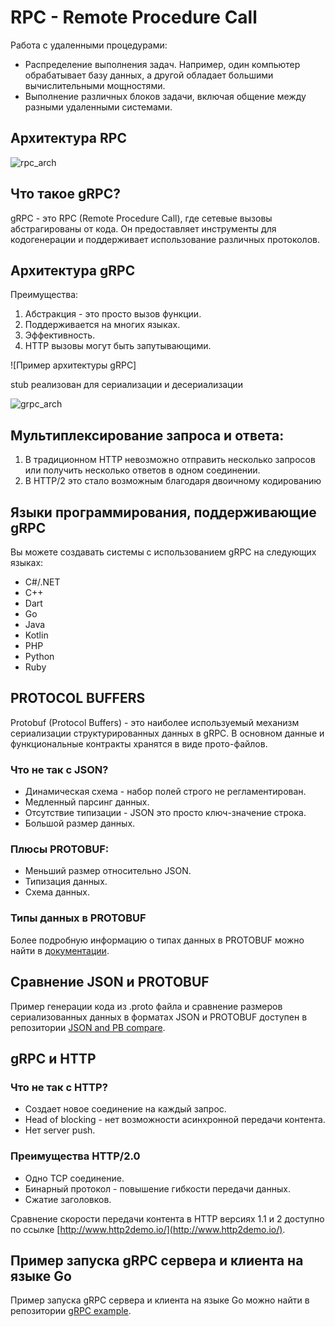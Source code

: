 # RPC - Remote Procedure Call 
Работа с удаленными процедурами: 
- Распределение выполнения задач. 
  Например, один компьютер обрабатывает базу данных, а другой обладает большими вычислительными мощностями. 
- Выполнение различных блоков задачи, включая общение между разными удаленными системами.
## Архитектура RPC
![rpc_arch](https://github.com/c0mrade12211/go_grpc_proto/assets/132468035/f49902b3-5744-4cf2-984a-497d5d49858c)


## Что такое gRPC? 
gRPC - это RPC (Remote Procedure Call), где сетевые вызовы абстрагированы от кода. Он предоставляет инструменты для кодогенерации и поддерживает использование различных протоколов. 

## Архитектура gRPC 
Преимущества: 
1. Абстракция - это просто вызов функции. 
2. Поддерживается на многих языках. 
3. Эффективность. 
4. HTTP вызовы могут быть запутывающими. 
 
![Пример архитектуры gRPC]

stub реализован для сериализации и десериализации 

![grpc_arch](https://github.com/c0mrade12211/go_grpc_proto/assets/132468035/adee416f-26b0-443e-b446-7e321b537e83)

 

## Мультиплексирование запроса и ответа:
1. В традиционном HTTP невозможно отправить несколько запросов или получить несколько ответов в одном соединении.
2. В HTTP/2 это стало возможным благодаря двоичному кодированию
   
## Языки программирования, поддерживающие gRPC 
Вы можете создавать системы с использованием gRPC на следующих языках: 
- C#/.NET 
- C++ 
- Dart 
- Go 
- Java 
- Kotlin 
- PHP 
- Python 
- Ruby 
 
## PROTOCOL BUFFERS 
Protobuf (Protocol Buffers) - это наиболее используемый механизм сериализации структурированных данных в gRPC. В основном данные и функциональные контракты хранятся в виде прото-файлов. 
 
### Что не так с JSON? 
- Динамическая схема - набор полей строго не регламентирован. 
- Медленный парсинг данных. 
- Отсутствие типизации - JSON это просто ключ-значение строка. 
- Большой размер данных. 
 
### Плюсы PROTOBUF: 
- Меньший размер относительно JSON. 
- Типизация данных. 
- Схема данных. 
 
### Типы данных в PROTOBUF 
Более подробную информацию о типах данных в PROTOBUF можно найти в [документации](https://protobuf.dev/programming-guides/proto3/#scalar). 
 
## Сравнение JSON и PROTOBUF 
Пример генерации кода из .proto файла и сравнение размеров сериализованных данных в форматах JSON и PROTOBUF доступен в репозитории [JSON and PB compare](https://github.com/zexy-swami/go_and_grpc/tree/main/code/json_and_pb_compare). 
 
## gRPC и HTTP 
### Что не так с HTTP? 
- Создает новое соединение на каждый запрос. 
- Head of blocking - нет возможности асинхронной передачи контента. 
- Нет server push. 
 
### Преимущества HTTP/2.0 
- Одно TCP соединение. 
- Бинарный протокол - повышение гибкости передачи данных. 
- Сжатие заголовков. 
 
Сравнение скорости передачи контента в HTTP версиях 1.1 и 2 доступно по ссылке [http://www.http2demo.io/](http://www.http2demo.io/). 
 
## Пример запуска gRPC сервера и клиента на языке Go 
Пример запуска gRPC сервера и клиента на языке Go можно найти в репозитории [gRPC example](https://github.com/zexy-swami/go_and_grpc/tree/main/code/grpc_example).
